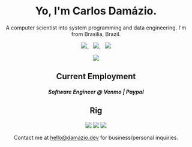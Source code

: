 <h1 align='center'>
  Yo, I'm Carlos Damázio.
</h1>

<p align='center'>
  A computer scientist into system programming and data engineering. I'm from Brasilia, Brazil.
</p>


<p align='center'>
  
  <a href="https://www.linkedin.com/in/carlos-eduardo-c-dam%C3%A1zio/">
    <img src="https://img.shields.io/badge/linkedin-%230077B5.svg?&style=for-the-badge&logo=linkedin&logoColor=white" />
  </a>&nbsp;&nbsp;
  <a href="https://telegram.me/damnazio">
    <img src="https://img.shields.io/badge/Telegram-2CA5E0?style=for-the-badge&logo=telegram&logoColor=white" />        
  </a>&nbsp;&nbsp;
  <a href="https://api.whatsapp.com/send?phone=5561994041648">
    <img src="https://img.shields.io/badge/WhatsApp-25D366?style=for-the-badge&logo=whatsapp&logoColor=white" />        
  </a>
</p>

<p align='center'>
  <a href="#"><img src="https://camo.githubusercontent.com/1d2a00556b0f203fcd7183732ff304d50f51ba59ca208c3fd0289fee20ddddb7/68747470733a2f2f6769746875622d726561646d652d73746174732e76657263656c2e6170702f6170693f757365726e616d653d6361726c6f7364616d617a696f26636f756e745f707269766174653d74727565"></a>
</p>

<h2 align='center'>
  Current Employment
</h2>

<p align='center'>
  <h5 align='center'> Software Engineer @ Venmo | Paypal </h5>
</p>

<h2 align='center'>
  Rig
</h2>

<p align='center'>
  <img src="https://img.shields.io/badge/Intel-Core_i7_9th-0071C5?style=for-the-badge&logo=intel&logoColor=white" />
  <img src="https://img.shields.io/badge/NVIDIA-GTX1660TI-76B900?style=for-the-badge&logo=nvidia&logoColor=white" />
  <img src="https://img.shields.io/badge/Ubuntu-E95420?style=for-the-badge&logo=ubuntu&logoColor=white" />
</p>

<p align='center'>
  Contact me at <a href='mailto:hello@damazio.dev'>hello@damazio.dev</a> for business/personal inquiries.
</p>
